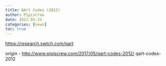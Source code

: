 ```yaml
---
title: QArt Codes (2012)
author: PipisCrew
date: 2017-05-31
categories: [news]
toc: true
---
```


https://research.swtch.com/qart

origin - http://www.pipiscrew.com/2017/05/qart-codes-2012/ qart-codes-2012